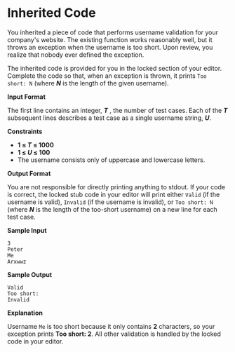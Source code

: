 # Inherited Code

You inherited a piece of code that performs username validation for your company's website. The existing function works reasonably well, but it throws an exception when the username is too short. Upon review, you realize that nobody ever defined the exception.

The inherited code is provided for you in the locked section of your editor. Complete the code so that, when an exception is thrown, it prints `Too short: N` (where __*N*__ is the length of the given username).

**Input Format**

The first line contains an integer, __*T*__ , the number of test cases. 
Each of the  __*T*__ subsequent lines describes a test case as a single username string, __*U*__.

**Constraints**
* __1 &le; *T* &le; 1000__
* __1 &le; *U* &le; 100__
* The username consists only of uppercase and lowercase letters.

**Output Format**

You are not responsible for directly printing anything to stdout. If your code is correct, the locked stub code in your editor will print either `Valid` (if the username is valid), `Invalid` (if the username is invalid), or `Too short: N` (where __*N*__ is the length of the too-short username) on a new line for each test case.

**Sample Input**

```
3
Peter
Me
Arxwwz
```
**Sample Output**

```
Valid
Too short: 
Invalid
```
**Explanation**

Username `Me` is too short because it only contains __2__ characters, so your exception prints __Too short: 2__. All other validation is handled by the locked code in your editor.